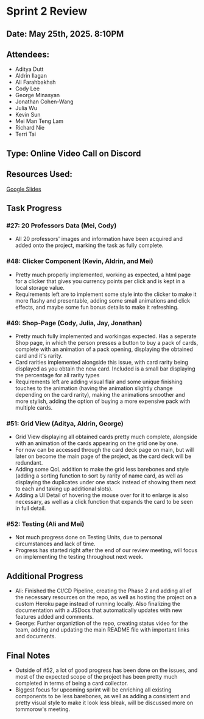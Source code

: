 # Sprint 2 Review 
## Date: May 25th, 2025. 8:10PM

## Attendees:
- Aditya Dutt
- Aldrin Ilagan
- Ali Farahbakhsh
- Cody Lee
- George Minasyan
- Jonathan Cohen-Wang
- Julia Wu
- Kevin Sun
- Mei Man Teng Lam
- Richard Nie
- Terri Tai

## Type: Online Video Call on Discord

## Resources Used:

[Google Slides](https://docs.google.com/document/d/1x3QYrCvuesBh7tnyxxaFf7vAREgKnEQ1GrSC-GVBGrc/edit?usp=sharing)

## Task Progress

### #27: 20 Professors Data (Mei, Cody)
- All 20 professors' images and information have been acquired and added onto the project, marking the task as fully complete.

### #48: Clicker Component (Kevin, Aldrin, and Mei)
- Pretty much properly implemented, working as expected, a html page for a clicker that gives you currency points per click and is kept in a local storage value. 
- Requirements left are to implement some style into the clicker to make it more flashy and presentable, adding some small animations and click effects, and maybe some fun bonus details to make it refreshing.

### #49: Shop-Page (Cody, Julia, Jay, Jonathan)
- Pretty much fully implemented and workingas expected. Has a seperate Shop page, in which the person presses a button to buy a pack of cards, complete with an animation of a pack opening, displaying the obtained card and it's rarity. 
- Card rarities implemented alongside this issue, with card rarity being displayed as you obtain the new card. Included is a small bar displaying the percentage for all rarity types
- Requirements left are adding visual flair and some unique finishing touches to the animation (having the animation slightly change depending on the card rarity), making the animations smoother and more stylish, adding the option of buying a more expensive pack with multiple cards.

### #51: Grid View (Aditya, Aldrin, George)
- Grid View displaying all obtained cards pretty much complete, alongside with an animation of the cards appearing on the grid one by one. 
- For now can be accessed through the card deck page on main, but will later on become the main page of the project, as the card deck will be redundant.
- Adding some QoL addition to make the grid less barebones and style (adding a sorting function to sort by rarity of name card, as well as displaying the duplicates under one stack instead of showing them next to each and taking up additional slots).
- Adding a UI Detail of hovering the mouse over for it to enlarge is also necessary, as well as a click function that expands the card to be seen in full detail. 

### #52: Testing (Ali and Mei)
- Not much progress done on Testing Units, due to personal circumstances and lack of time.
- Progress has started right after the end of our review meeting, will focus on implementing the testing throughout next week.

## Additional Progress
- Ali: Finished the CI/CD Pipeline, creating the Phase 2 and adding all of the necessary resources on the repo, as well as hosting the project on a custom Heroku page instead of running locally. Also finalizing the documentation with a JSDocs that automatically updates with new features added and comments.
- George: Further organiztion of the repo, creating status video for the team, adding and updating the main README file with important links and documents.

## Final Notes
- Outside of #52, a lot of good progress has been done on the issues, and most of the expected scope of the project has been pretty much completed in terms of being a card collector.
- Biggest focus for upcoming sprint will be enriching all existing components to be less barebones, as well as adding a consistent and pretty visual style to make it look less bleak, will be discussed more on tommorow's meeting.

